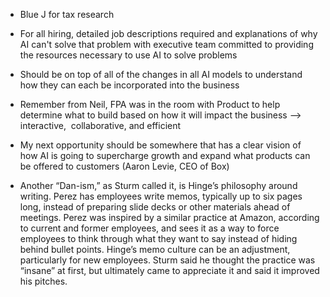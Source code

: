 - Blue J for tax research

* For all hiring, detailed job descriptions required and explanations of why AI can't solve that problem with executive team committed to providing the resources necessary to use AI to solve problems

* Should be on top of all of the changes in all AI models to understand how they can each be incorporated into the business

* Remember from Neil, FPA was in the room with Product to help determine what to build based on how it will impact the business --> interactive,  collaborative, and efficient

* My next opportunity should be somewhere that has a clear vision of how AI is going to supercharge growth and expand what products can be offered to customers (Aaron Levie, CEO of Box) 

* Another “Dan-ism,” as Sturm called it, is Hinge’s philosophy around writing. Perez has employees write memos, typically up to six pages long, instead of preparing slide decks or other materials ahead of meetings. Perez was inspired by a similar practice at Amazon, according to current and former employees, and sees it as a way to force employees to think through what they want to say instead of hiding behind bullet points. Hinge’s memo culture can be an adjustment, particularly for new employees. Sturm said he thought the practice was “insane” at first, but ultimately came to appreciate it and said it improved his pitches.